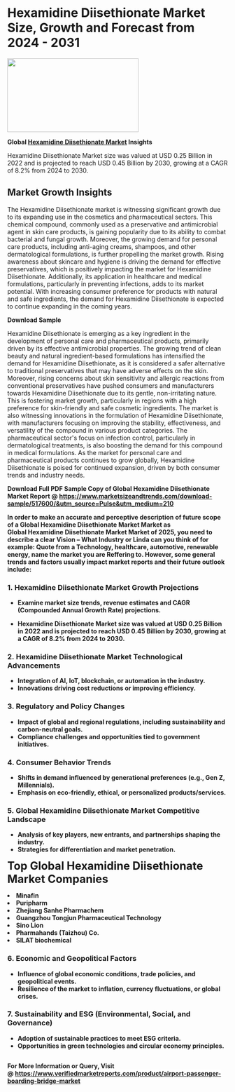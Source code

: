 <H1>Hexamidine Diisethionate Market Size, Growth and Forecast from 2024 - 2031</H1><img class="aligncenter size-medium wp-image-584254" src="https://thirdeyenews.in/wp-content/uploads/2024/09/Global-Market-Research-300x168.jpeg" alt="" width="300" height="168" /><p><strong>Global&nbsp;<a href="https://www.marketsizeandtrends.com/download-sample/517600/&amp;utm_source=Pulse&amp;utm_medium=210">Hexamidine Diisethionate Market</a> Insights</strong></p><p>Hexamidine Diisethionate Market size was valued at USD 0.25 Billion in 2022 and is projected to reach USD 0.45 Billion by 2030, growing at a CAGR of 8.2% from 2024 to 2030.</p><p><h2>Market Growth Insights</h2> <p>The Hexamidine Diisethionate market is witnessing significant growth due to its expanding use in the cosmetics and pharmaceutical sectors. This chemical compound, commonly used as a preservative and antimicrobial agent in skin care products, is gaining popularity due to its ability to combat bacterial and fungal growth. Moreover, the growing demand for personal care products, including anti-aging creams, shampoos, and other dermatological formulations, is further propelling the market growth. Rising awareness about skincare and hygiene is driving the demand for effective preservatives, which is positively impacting the market for Hexamidine Diisethionate. Additionally, its application in healthcare and medical formulations, particularly in preventing infections, adds to its market potential. With increasing consumer preference for products with natural and safe ingredients, the demand for Hexamidine Diisethionate is expected to continue expanding in the coming years.</p> <p><strong>Download Sample</strong></p> <p>Hexamidine Diisethionate is emerging as a key ingredient in the development of personal care and pharmaceutical products, primarily driven by its effective antimicrobial properties. The growing trend of clean beauty and natural ingredient-based formulations has intensified the demand for Hexamidine Diisethionate, as it is considered a safer alternative to traditional preservatives that may have adverse effects on the skin. Moreover, rising concerns about skin sensitivity and allergic reactions from conventional preservatives have pushed consumers and manufacturers towards Hexamidine Diisethionate due to its gentle, non-irritating nature. This is fostering market growth, particularly in regions with a high preference for skin-friendly and safe cosmetic ingredients. The market is also witnessing innovations in the formulation of Hexamidine Diisethionate, with manufacturers focusing on improving the stability, effectiveness, and versatility of the compound in various product categories. The pharmaceutical sector's focus on infection control, particularly in dermatological treatments, is also boosting the demand for this compound in medical formulations. As the market for personal care and pharmaceutical products continues to grow globally, Hexamidine Diisethionate is poised for continued expansion, driven by both consumer trends and industry needs. <p><strong></p><p><span class=""><strong>Download Full PDF Sample Copy of Global Hexamidine Diisethionate Market Report</strong> @ <a href="https://www.marketsizeandtrends.com/download-sample/517600/&amp;utm_source=Pulse&amp;utm_medium=210" target="_blank">https://www.marketsizeandtrends.com/download-sample/517600/&amp;utm_source=Pulse&amp;utm_medium=210</a></span></p><p>In order to make an accurate and perceptive description of future scope of a Global&nbsp;Hexamidine Diisethionate Market Market as Global&nbsp;Hexamidine Diisethionate Market Market of 2025, you need to describe a clear Vision &ndash; What Industry or Linda can you think of for example: Quote from a Technology, healthcare, automotive, renewable energy, name the market you are Reffering to. However, some general trends and factors usually impact market reports and their future outlook include:</p><h3>1.&nbsp;<strong>Hexamidine Diisethionate Market Growth Projections</strong></h3><ul><li>Examine market size trends, revenue estimates and CAGR (Compounded Annual Growth Rate) projections.</li><li><p>Hexamidine Diisethionate Market size was valued at USD 0.25 Billion in 2022 and is projected to reach USD 0.45 Billion by 2030, growing at a CAGR of 8.2% from 2024 to 2030.</p></li></ul><h3>2.&nbsp;<strong>Hexamidine Diisethionate Market Technological Advancements</strong></h3><ul><li>Integration of AI, IoT, blockchain, or automation in the industry.</li><li>Innovations driving cost reductions or improving efficiency.</li></ul><h3>3.&nbsp;<strong>Regulatory and Policy Changes</strong></h3><ul><li>Impact of global and regional regulations, including sustainability and carbon-neutral goals.</li><li>Compliance challenges and opportunities tied to government initiatives.</li></ul><h3>4.&nbsp;<strong>Consumer Behavior Trends</strong></h3><ul><li>Shifts in demand influenced by generational preferences (e.g., Gen Z, Millennials).</li><li>Emphasis on eco-friendly, ethical, or personalized products/services.</li></ul><h3>5.&nbsp;<strong>Global Hexamidine Diisethionate Market Competitive Landscape</strong></h3><ul><li>Analysis of key players, new entrants, and partnerships shaping the industry.</li><li>Strategies for differentiation and market penetration.</li></ul><p data-pm-slice="1 1 []"><span style="color: inherit; font-family: inherit; font-size: 25px;">Top Global Hexamidine Diisethionate Market Companies</span></p><div class="" data-test-id=""><p><li>Minafin</li><li> Puripharm</li><li> Zhejiang Sanhe Pharmachem</li><li> Guangzhou Tongjun Pharmaceutical Technology</li><li> Sino Lion</li><li> Pharmahands (Taizhou) Co.</li><li> SILAT biochemical</li></p></div><h3>6.&nbsp;<strong>Economic and Geopolitical Factors</strong></h3><ul><li>Influence of global economic conditions, trade policies, and geopolitical events.</li><li>Resilience of the market to inflation, currency fluctuations, or global crises.</li></ul><h3>7.&nbsp;<strong>Sustainability and ESG (Environmental, Social, and Governance)</strong></h3><ul><li>Adoption of sustainable practices to meet ESG criteria.</li><li>Opportunities in green technologies and circular economy principles.</li></ul><h2><strong style="font-size: 14px;">For More Information or Query, Visit @&nbsp;</strong><a style="background-color: #ffffff; font-size: 14px;" href="https://www.marketsizeandtrends.com/report/hexamidine-diisethionate-market/" target="_blank">https://www.verifiedmarketreports.com/product/airport-passenger-boarding-bridge-market</a></h2>
